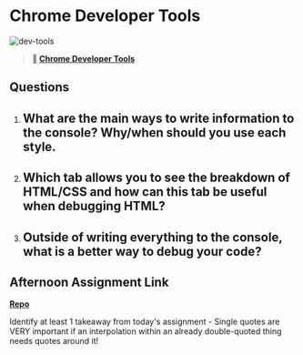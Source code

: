 # Chrome Developer Tools

![dev-tools](https://bcw.blob.core.windows.net/public/img/lesson-images/4571780153354770)

> **📖 [Chrome Developer Tools](https://codeworksacademy.com/fs-student-guide/resources/wk2/03-Chrome-Dev-Tools)**

## Questions

1. What are the main ways to write information to the console? Why/when should you use each style.
    - 

2. Which tab allows you to see the breakdown of HTML/CSS and how can this tab be useful when debugging HTML?
    - 

3. Outside of writing everything to the console, what is a better way to debug your code?
    - 

## Afternoon Assignment Link

**[Repo](https://github.com/dustinbates/ice-cream-parlor)**

Identify at least 1 takeaway from today's assignment
    - Single quotes are VERY important if an interpolation within an already double-quoted thing needs quotes around it! 
